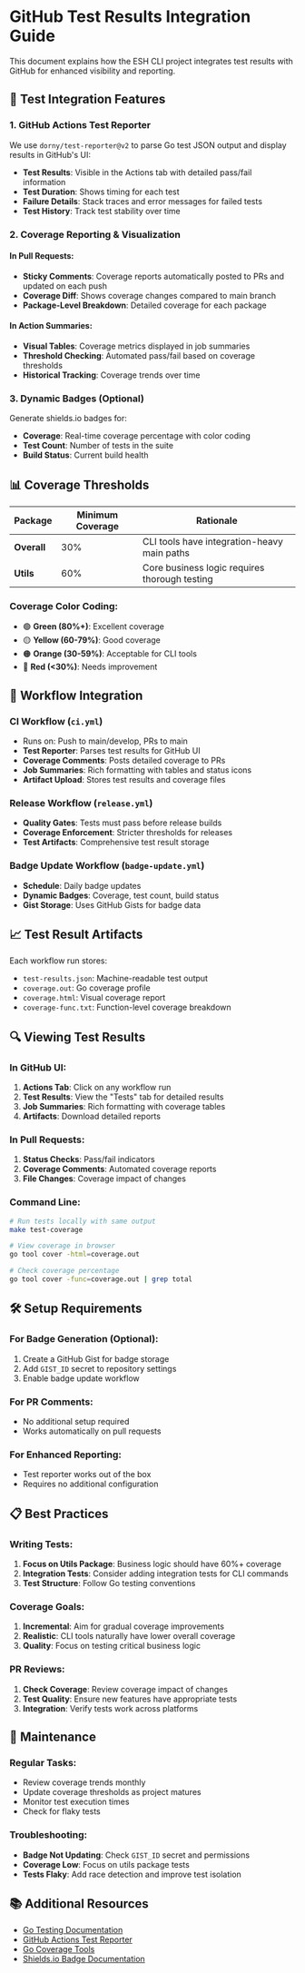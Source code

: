 # GitHub Test Results Integration Guide

This document explains how the ESH CLI project integrates test results with GitHub for enhanced visibility and reporting.

## 🔧 Test Integration Features

### 1. GitHub Actions Test Reporter
We use `dorny/test-reporter@v2` to parse Go test JSON output and display results in GitHub's UI:

- **Test Results**: Visible in the Actions tab with detailed pass/fail information
- **Test Duration**: Shows timing for each test
- **Failure Details**: Stack traces and error messages for failed tests
- **Test History**: Track test stability over time

### 2. Coverage Reporting & Visualization

#### In Pull Requests:
- **Sticky Comments**: Coverage reports automatically posted to PRs and updated on each push
- **Coverage Diff**: Shows coverage changes compared to main branch
- **Package-Level Breakdown**: Detailed coverage for each package

#### In Action Summaries:
- **Visual Tables**: Coverage metrics displayed in job summaries
- **Threshold Checking**: Automated pass/fail based on coverage thresholds
- **Historical Tracking**: Coverage trends over time

### 3. Dynamic Badges (Optional)
Generate shields.io badges for:
- **Coverage**: Real-time coverage percentage with color coding
- **Test Count**: Number of tests in the suite
- **Build Status**: Current build health

## 📊 Coverage Thresholds

| Package | Minimum Coverage | Rationale |
|---------|------------------|-----------|
| **Overall** | 30% | CLI tools have integration-heavy main paths |
| **Utils** | 60% | Core business logic requires thorough testing |

### Coverage Color Coding:
- 🟢 **Green (80%+)**: Excellent coverage
- 🟡 **Yellow (60-79%)**: Good coverage
- 🟠 **Orange (30-59%)**: Acceptable for CLI tools
- 🔴 **Red (<30%)**: Needs improvement

## 🚀 Workflow Integration

### CI Workflow (`ci.yml`)
- Runs on: Push to main/develop, PRs to main
- **Test Reporter**: Parses test results for GitHub UI
- **Coverage Comments**: Posts detailed coverage to PRs
- **Job Summaries**: Rich formatting with tables and status icons
- **Artifact Upload**: Stores test results and coverage files

### Release Workflow (`release.yml`)
- **Quality Gates**: Tests must pass before release builds
- **Coverage Enforcement**: Stricter thresholds for releases
- **Test Artifacts**: Comprehensive test result storage

### Badge Update Workflow (`badge-update.yml`)
- **Schedule**: Daily badge updates
- **Dynamic Badges**: Coverage, test count, build status
- **Gist Storage**: Uses GitHub Gists for badge data

## 📈 Test Result Artifacts

Each workflow run stores:
- `test-results.json`: Machine-readable test output
- `coverage.out`: Go coverage profile
- `coverage.html`: Visual coverage report
- `coverage-func.txt`: Function-level coverage breakdown

## 🔍 Viewing Test Results

### In GitHub UI:
1. **Actions Tab**: Click on any workflow run
2. **Test Results**: View the "Tests" tab for detailed results
3. **Job Summaries**: Rich formatting with coverage tables
4. **Artifacts**: Download detailed reports

### In Pull Requests:
1. **Status Checks**: Pass/fail indicators
2. **Coverage Comments**: Automated coverage reports
3. **File Changes**: Coverage impact of changes

### Command Line:
```bash
# Run tests locally with same output
make test-coverage

# View coverage in browser
go tool cover -html=coverage.out

# Check coverage percentage
go tool cover -func=coverage.out | grep total
```

## 🛠 Setup Requirements

### For Badge Generation (Optional):
1. Create a GitHub Gist for badge storage
2. Add `GIST_ID` secret to repository settings
3. Enable badge update workflow

### For PR Comments:
- No additional setup required
- Works automatically on pull requests

### For Enhanced Reporting:
- Test reporter works out of the box
- Requires no additional configuration

## 📋 Best Practices

### Writing Tests:
1. **Focus on Utils Package**: Business logic should have 60%+ coverage
2. **Integration Tests**: Consider adding integration tests for CLI commands
3. **Test Structure**: Follow Go testing conventions

### Coverage Goals:
1. **Incremental**: Aim for gradual coverage improvements
2. **Realistic**: CLI tools naturally have lower overall coverage
3. **Quality**: Focus on testing critical business logic

### PR Reviews:
1. **Check Coverage**: Review coverage impact of changes
2. **Test Quality**: Ensure new features have appropriate tests
3. **Integration**: Verify tests work across platforms

## 🔄 Maintenance

### Regular Tasks:
- Review coverage trends monthly
- Update coverage thresholds as project matures
- Monitor test execution times
- Check for flaky tests

### Troubleshooting:
- **Badge Not Updating**: Check `GIST_ID` secret and permissions
- **Coverage Low**: Focus on utils package tests
- **Tests Flaky**: Add race detection and improve test isolation

## 📚 Additional Resources

- [Go Testing Documentation](https://golang.org/pkg/testing/)
- [GitHub Actions Test Reporter](https://github.com/dorny/test-reporter)
- [Go Coverage Tools](https://blog.golang.org/cover)
- [Shields.io Badge Documentation](https://shields.io/)
